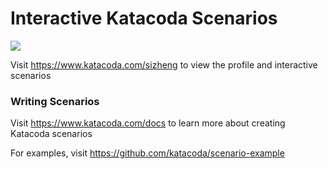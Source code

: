 # Interactive Katacoda Scenarios

[![](http://shields.katacoda.com/katacoda/sizheng/count.svg)](https://www.katacoda.com/sizheng "Get your profile on Katacoda.com")

Visit https://www.katacoda.com/sizheng to view the profile and interactive scenarios

### Writing Scenarios
Visit https://www.katacoda.com/docs to learn more about creating Katacoda scenarios

For examples, visit https://github.com/katacoda/scenario-example
